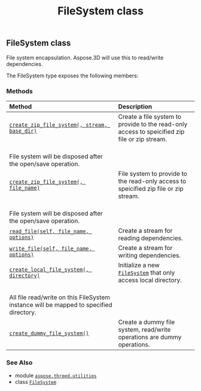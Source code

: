 ﻿---
title: FileSystem class
second_title: Aspose.3D for Python via .NET API References
description: 
type: docs
weight: 70
url: /python-net/aspose.threed.utilities/filesystem/
is_root: false
---

## FileSystem class

File system encapsulation.
Aspose.3D will use this to read/write dependencies.



The FileSystem type exposes the following members:

### Methods
| Method | Description |
| :- | :- |
| [`create_zip_file_system(, stream, base_dir)`](/3d/python-net/aspose.threed.utilities/filesystem/create_zip_file_system/#io.rawiobase-str) | Create a file system to provide to the read-only access to speicified zip file or zip stream.<br/>File system will be disposed after the open/save operation. |
| [`create_zip_file_system(, file_name)`](/3d/python-net/aspose.threed.utilities/filesystem/create_zip_file_system/#str) | File system to provide to the read-only access to speicified zip file or zip stream.<br/>File system will be disposed after the open/save operation. |
| [`read_file(self, file_name, options)`](/3d/python-net/aspose.threed.utilities/filesystem/read_file/#str-aspose.threed.formats.ioconfig) | Create a stream for reading dependencies. |
| [`write_file(self, file_name, options)`](/3d/python-net/aspose.threed.utilities/filesystem/write_file/#str-aspose.threed.formats.ioconfig) | Create a stream for writing dependencies. |
| [`create_local_file_system(, directory)`](/3d/python-net/aspose.threed.utilities/filesystem/create_local_file_system/#str) | Initialize a new [`FileSystem`](/3d/python-net/aspose.threed.utilities/filesystem) that only access local directory.<br/>All file read/write on this FileSystem instance will be mapped to specified directory. |
| [`create_dummy_file_system()`](/3d/python-net/aspose.threed.utilities/filesystem/create_dummy_file_system/#) | Create a dummy file system, read/write operations are dummy operations. |



### See Also
* module [`aspose.threed.utilities`](..)
* class [`FileSystem`](/3d/python-net/aspose.threed.utilities/filesystem)
